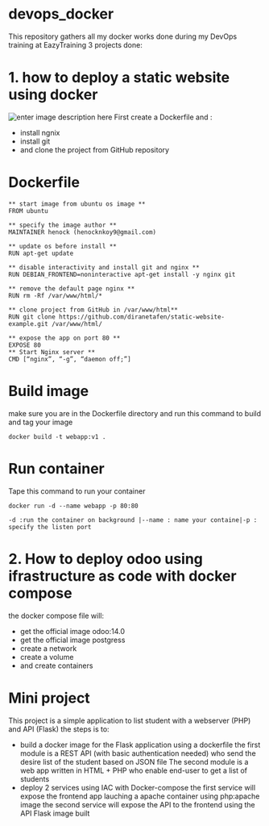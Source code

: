 # devops_docker

This repository gathers all my docker works done during my DevOps training at EazyTraining
3 projects done:
# 1. how to deploy a static website using docker

![enter image description here](https://raw.githubusercontent.com/hnkoy/devops_docker/master/webapp_infra.jpg)
First create a Dockerfile and :
- install  ngnix
- install git
- and clone the project from GitHub repository
 # Dockerfile
 ```
** start image from ubuntu os image **
 FROM ubuntu
 
 ** specify the image author **
MAINTAINER henock (henocknkoy9@gmail.com)

** update os before install **
RUN apt-get update

** disable interactivity and install git and nginx **
RUN DEBIAN_FRONTEND=noninteractive apt-get install -y nginx git

** remove the default page nginx **
RUN rm -Rf /var/www/html/*

** clone project from GitHub in /var/www/html**
RUN git clone https://github.com/diranetafen/static-website-example.git /var/www/html/

** expose the app on port 80 **
EXPOSE 80
** Start Nginx server **
CMD [“nginx”, “-g”, “daemon off;”]
 ```      
# Build image
make sure you are in the Dockerfile directory and run this command to build and tag your image
```   
docker build -t webapp:v1 .
 ```
# Run container
Tape this command to run your container
```
docker run -d --name webapp -p 80:80
```
```
-d :run the container on background |--name : name your containe|-p : specify the listen port
```

# 2. How to deploy odoo using ifrastructure as code with docker compose
the docker compose file will:
- get the official image odoo:14.0
- get the official image postgress
- create a network
- create a volume
- and create containers

# Mini project

This project is a simple application to list student with a webserver (PHP) and API (Flask)
the steps is to:
- build a docker image for the Flask application using a dockerfile
the first module is a REST API (with basic authentication needed) who send the desire list of the student based on JSON file
The second module is a web app written in HTML + PHP who enable end-user to get a list of students
- deploy 2 services using IAC with Docker-compose 
the first service will expose the frontend app lauching a apache container using php:apache image
the second service will expose the API to the frontend using the API Flask image built 
